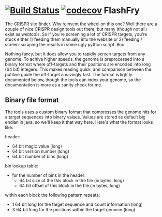 [![Build Status](https://travis-ci.org/aaronmck/DeepFry.svg?branch=master)](https://travis-ci.org/aaronmck/DeepFry)
[![codecov](https://codecov.io/gh/aaronmck/DeepFry/branch/master/graph/badge.svg)](https://codecov.io/gh/aaronmck/DeepFry)
FlashFry
=======

The CRISPR site finder.  Why reinvent the wheel on this one?  Well there are a couple of nice CRISPR design tools out there, but 
many (though not all) exist as webtools.  So if you're screening a lot of CRISPR targets, you're stuck either 1) feeding them manually
into the website or 2) feeding / screen-scraping the results in some ugly python script.  Boo.  

Nothing fancy, but it does allow you to rapidly screen targets from any genome.  To achive higher speeds, the genome is preprocessed into a binary format where off-targets and their positions are encoded into long (64 bit) integers. This makes reading quick, and comparison between the putitive guide the off-target amazingly fast. The format is lightly documented below, though the tools can index your genome, so the documentation is more as a sanity check for me.

Binary file format
------------------

The tools uses a custom binary format that compresses the genome hits for a target sequences into binary values. Values are stored as default big endian in java, so we'll keep it that way here. Here's what the format looks like:


header:
- 64 bit magic value (long)
- 64 bit version number (long)
- 64 bit number of bins (long)

bin lookup table:
- for the number of bins in the header:
  - 64 bit size of the this block in the file (in bytes, long)
  - 64 bit offset of this block in the file (in bytes, long)

within each block the following pattern repeats:
- 1 64 bit long for the target sequence and count information (long)
- X 64 bit long for the positions within the target genome (long)

